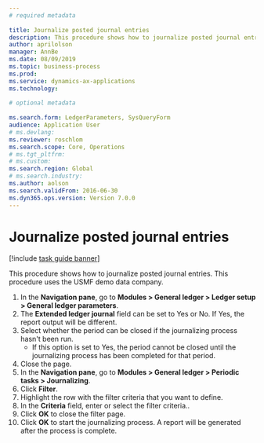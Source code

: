 ```yaml
--- 
# required metadata 
 
title: Journalize posted journal entries
description: This procedure shows how to journalize posted journal entries. 
author: aprilolson
manager: AnnBe 
ms.date: 08/09/2019
ms.topic: business-process 
ms.prod:  
ms.service: dynamics-ax-applications 
ms.technology:  
 
# optional metadata 
 
ms.search.form: LedgerParameters, SysQueryForm   
audience: Application User 
# ms.devlang:  
ms.reviewer: roschlom
ms.search.scope: Core, Operations 
# ms.tgt_pltfrm:  
# ms.custom:  
ms.search.region: Global
# ms.search.industry: 
ms.author: aolson
ms.search.validFrom: 2016-06-30 
ms.dyn365.ops.version: Version 7.0.0 
---
```

# Journalize posted journal entries

[!include [task guide banner](../../includes/task-guide-banner.md)]

This procedure shows how to journalize posted journal entries. This procedure uses the USMF demo data company.

1. In the **Navigation pane**, go to **Modules > General ledger > Ledger setup > General ledger parameters**.
2. The **Extended ledger journal** field can be set to Yes or No. If Yes, the report output will be different.
3. Select whether the period can be closed if the journalizing process hasn't been run.
    * If this option is set to Yes, the period cannot be closed until the journalizing process has been completed for that period.  
4. Close the page.
5. In the **Navigation pane**, go to **Modules > General ledger > Periodic tasks > Journalizing**.
6. Click **Filter**.
7. Highlight the row with the filter criteria that you want to define.
8. In the **Criteria** field, enter or select the filter criteria..
9. Click **OK** to close the filter page.
10. Click **OK** to start the journalizing process.
    A report will be generated after the process is complete.  

